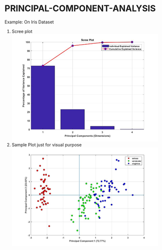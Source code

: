 # PRINCIPAL-COMPONENT-ANALYSIS
Example: On Iris Dataset
1) Scree plot
![alt text](https://github.com/PuneetDheer/PRINCIPAL-COMPONENT-ANALYSIS/blob/master/Scree_plot_iris_2D.jpg)
2) Sample Plot just for visual purpose
![alt text](https://github.com/PuneetDheer/PRINCIPAL-COMPONENT-ANALYSIS/blob/master/sample_PCA_iris_2D.jpg)
